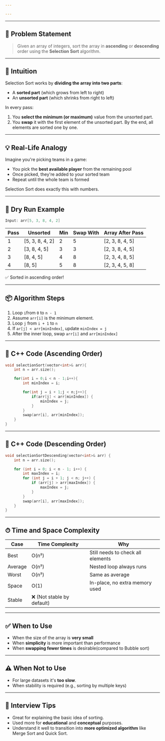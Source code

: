 ```yaml
---

---
```


---
## 📘 Problem Statement
> Given an array of integers, sort the array in **ascending** or **descending** order using the **Selection Sort** algorithm.

---
## 🤔 Intuition
Selection Sort works by **dividing the array into two parts**:
- A **sorted part** (which grows from left to right)
- An **unsorted part** (which shrinks from right to left)

In every pass:
1. You **select the minimum (or maximum)** value from the unsorted part.
2. You **swap** it with the first element of the unsorted part.
By the end, all elements are sorted one by one.

---
## 💡 Real-Life Analogy
Imagine you're picking teams in a game:
- You pick the **best available player** from the remaining pool
- Once picked, they're added to your sorted team
- Repeat until the whole team is formed

Selection Sort does exactly this with numbers.

---
## 🔁 Dry Run Example
```cpp
Input: arr[5, 3, 8, 4, 2]
```

| Pass | Unsorted        | Min | Swap With | Array After Pass |
| ---- | --------------- | --- | --------- | ---------------- |
| 1    | [5, 3, 8, 4, 2] | 2   | 5         | [2, 3, 8, 4, 5]  |
| 2    | [3, 8, 4, 5]    | 3   | 3         | [2, 3, 8, 4, 5]  |
| 3    | [8, 4, 5]       | 4   | 8         | [2, 3, 4, 8, 5]  |
| 4    | [8, 5]          | 5   | 8         | [2, 3, 4, 5, 8]  |
✅ Sorted in ascending order!

---
## 📦 Algorithm Steps
1. Loop `i`from `0` to `n - 1`
2. Assume `arr[i]` is the minimum element.
3. Loop `j` from `i + 1` to `n`
4. If `ar[j] < arr[minIndex]`, update `minIndex = j`
5. After the inner loop, swap `arr[i]` and `arr[minIndex]`

---
## 🔧 C++ Code (Ascending Order)
```cpp
void selectionSort(vector<int>& arr){
	int n = arr.size();

	for(int i = 0;i < n - 1;i++){
		int minIndex = i;

		for(int j = i + 1;j < n;j++){
			if(arr[j] < arr[minIndex]) {
				minIndex = j;
			}
		}
		swap(arr[i], arr[minIndex]);
	}
}
```

---
## 🔄 C++ Code (Descending Order)

```cpp
void selectionSortDescending(vector<int>& arr) {
    int n = arr.size();

    for (int i = 0; i < n - 1; i++) {
        int maxIndex = i;
        for (int j = i + 1; j < n; j++) {
            if (arr[j] > arr[maxIndex]) {
                maxIndex = j;
            }
        }
        swap(arr[i], arr[maxIndex]);
    }
}

```

---
## ⏱ Time and Space Complexity
|Case|Time Complexity|Why|
|---|---|---|
|Best|O(n²)|Still needs to check all elements|
|Average|O(n²)|Nested loop always runs|
|Worst|O(n²)|Same as average|
|Space|O(1)|In-place, no extra memory used|
|Stable|❌ (Not stable by default)|

---
## ✅ When to Use
- When the size of the array is **very small**
- When **simplicity** is more important than performance
- When **swapping fewer times** is desirable(compared to Bubble sort)

---
## ⚠️ When Not to Use
- For large datasets it's **too slow**.
- When stability is required (e.g., sorting by multiple keys)

---
## 📌 Interview Tips
- Great for explaining the basic idea of sorting.
- Used more for **educational** and **conceptual** purposes.
- Understand it well to transition into **more optimized algorithm** like Merge Sort and Quick Sort.